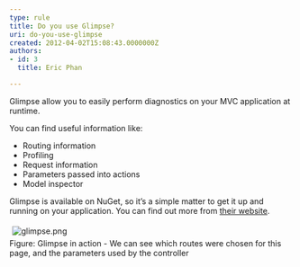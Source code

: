 ```yaml
---
type: rule
title: Do you use Glimpse?
uri: do-you-use-glimpse
created: 2012-04-02T15:08:43.0000000Z
authors:
- id: 3
  title: Eric Phan

---
```




<span class='intro'> Glimpse allow you to easily perform diagnostics on your MVC application at runtime. </span>

<p>You can find useful information like&#58;</p>
<ul>
<li>Routing information</li>
<li>Profiling</li>
<li>Request information</li>
<li>Parameters passed into actions</li>
<li>Model inspector</li>
</ul>
<p>Glimpse is available on NuGet, so it’s a simple matter to get it up and running on your application. You can find out more from <a target="_blank" href="http&#58;//getglimpse.com/">their website</a>.</p>
<p><img src="/SoftwareDevelopment/RulesToBetterMVC/PublishingImages/glimpse.png" alt="glimpse.png" style="margin-top&#58;5px;margin-right&#58;5px;margin-bottom&#58;5px;margin-left&#58;5px;" /><br>Figure&#58; Glimpse in action - We can see which routes were chosen for this page, and the parameters used by the controller<br><br></p>


